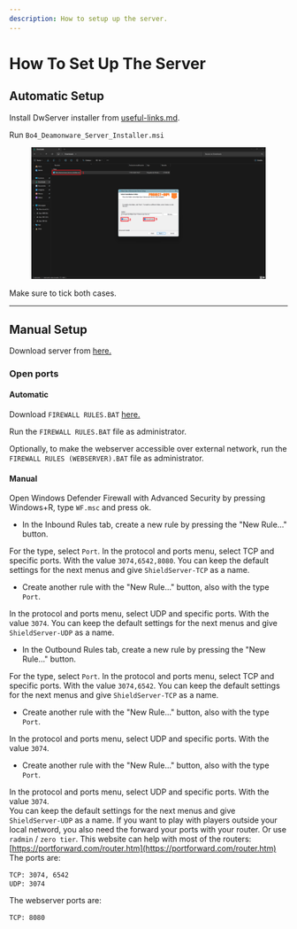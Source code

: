 ```yaml
---
description: How to setup up the server.
---
```


# How To Set Up The Server

## Automatic Setup

Install DwServer installer from [useful-links.md](../useful-infomation/useful-links.md "mention").

Run `Bo4_Deamonware_Server_Installer.msi`

<figure><img src="../.gitbook/assets/Captura de pantalla 2024-01-17 143135.png" alt=""><figcaption></figcaption></figure>

Make sure to tick both cases.

***

## Manual Setup

Download server from [here.](https://github.com/bodnjenie14/DWUPDATES/releases/download/4.1.1.5/DW.SERVER.rar)

### Open ports

#### Automatic

Download `FIREWALL RULES.BAT`  [here.](https://github.com/bodnjenie14/DWUPDATES/releases/download/4.1.1.5/FIREWALL.RULES.BAT)

Run the `FIREWALL RULES.BAT` file as administrator.&#x20;

Optionally, to make the webserver accessible over external network, run the `FIREWALL RULES (WEBSERVER).BAT` file as administrator.

#### Manual

Open Windows Defender Firewall with Advanced Security by pressing Windows+R, type `WF.msc` and press ok.

* In the Inbound Rules tab, create a new rule by pressing the "New Rule..." button.

For the type, select `Port`. In the protocol and ports menu, select TCP and specific ports. With the value `3074,6542,8080`. You can keep the default settings for the next menus and give `ShieldServer-TCP` as a name.

* Create another rule with the "New Rule..." button, also with the type `Port`.

In the protocol and ports menu, select UDP and specific ports. With the value `3074`. You can keep the default settings for the next menus and give `ShieldServer-UDP` as a name.

* In the Outbound Rules tab, create a new rule by pressing the "New Rule..." button.

For the type, select `Port`. In the protocol and ports menu, select TCP and specific ports. With the value `3074,6542`. You can keep the default settings for the next menus and give `ShieldServer-TCP` as a name.

* Create another rule with the "New Rule..." button, also with the type `Port`.

In the protocol and ports menu, select UDP and specific ports. With the value `3074`.

* Create another rule with the "New Rule..." button, also with the type `Port`.

In the protocol and ports menu, select UDP and specific ports. With the value `3074`.\
You can keep the default settings for the next menus and give `ShieldServer-UDP` as a name. If you want to play with players outside your local netword, you also need the forward your ports with your router. Or use `radmin` / `zero tier`. This website can help with most of the routers: [https://portforward.com/router.htm](https://portforward.com/router.htm) The ports are:

```
TCP: 3074, 6542
UDP: 3074
```

The webserver ports are:

```
TCP: 8080
```
